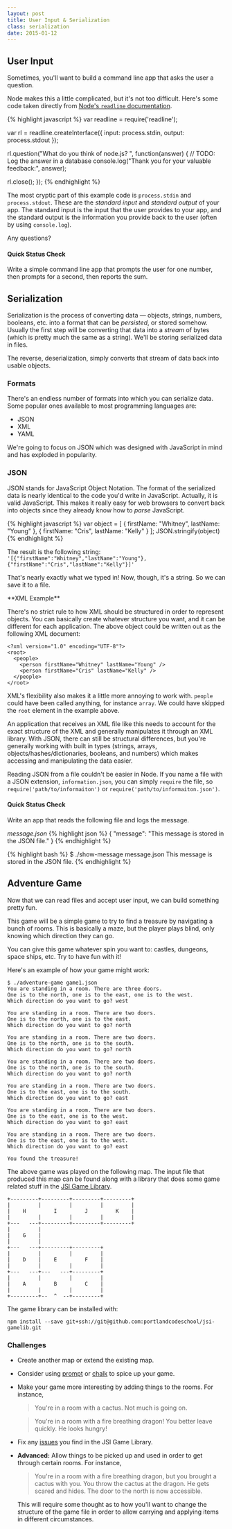 ```yaml
---
layout: post
title: User Input & Serialization
class: serialization
date: 2015-01-12
---
```


## User Input

Sometimes, you'll want to build a command line app that asks the user a
question.

Node makes this a little complicated, but it's not too difficult. Here's some
code taken directly from [Node's `readline` documentation][node-readline].

{% highlight javascript %}
var readline = require('readline');

var rl = readline.createInterface({
  input: process.stdin,
  output: process.stdout
});

rl.question("What do you think of node.js? ", function(answer) {
  // TODO: Log the answer in a database
  console.log("Thank you for your valuable feedback:", answer);

  rl.close();
});
{% endhighlight %}

The most cryptic part of this example code is `process.stdin` and
`process.stdout`. These are the _standard input_ and _standard output_ of your
app. The standard input is the input that the user provides to your app, and
the standard output is the information you provide back to the user (often by
using `console.log`).

Any questions?

#### Quick Status Check

Write a simple command line app that prompts the user for one number,
then prompts for a second, then reports the sum.


## Serialization

Serialization is the process of converting data &mdash; objects, strings,
numbers, booleans, etc. into a format that can be _persisted_, or stored
somehow. Usually the first step will be converting that data into a _stream_ of
bytes (which is pretty much the same as a string). We'll be storing serialized
data in files.

The reverse, deserialization, simply converts that stream of data back into
usable objects.

### Formats

There's an endless number of formats into which you can serialize data. Some
popular ones available to most programming languages are:

* JSON
* XML
* YAML

We're going to focus on JSON which was designed with JavaScript in mind and has
exploded in popularity.

### JSON

JSON stands for JavaScript Object Notation. The format of the serialized data
is nearly identical to the code you'd write in JavaScript. Actually, it is
valid JavaScript. This makes it really easy for web browsers to convert back
into objects since they already know how to _parse_ JavaScript.

{% highlight javascript %}
var object = [
  { firstName: "Whitney", lastName: "Young" },
  { firstName: "Cris", lastName: "Kelly" }
];
JSON.stringify(object)
{% endhighlight %}

The result is the following string:  
`'[{"firstName":"Whitney","lastName":"Young"},{"firstName":"Cris","lastName":"Kelly"}]'`

That's nearly exactly what we typed in! Now, though, it's a string. So we can
save it to a file.

<aside>
**XML Example**

There's no strict rule to how XML should be structured in order to represent
objects. You can basically create whatever structure you want, and it can be
different for each application. The above object could be written out as the
following XML document:

    <?xml version="1.0" encoding="UTF-8"?>
    <root>
      <people>
        <person firstName="Whitney" lastName="Young" />
        <person firstName="Cris" lastName="Kelly" />
      </people>
    </root>

XML's flexibility also makes it a little more annoying to work with. `people`
could have been called anything, for instance `array`. We could have skipped
the `root` element in the example above.

An application that receives an XML file like this needs to account for the
exact structure of the XML and generally manipulates it through an XML
library. With JSON, there can still be structural differences, but you're
generally working with built in types (strings, arrays,
objects/hashes/dictionaries, booleans, and numbers) which makes accessing and
manipulating the data easier.
</aside>

Reading JSON from a file couldn't be easier in Node. If you name a file with
a JSON extension, `information.json`, you can simply `require` the file, so
`require('path/to/informaiton')` or `require('path/to/informaiton.json')`.

#### Quick Status Check

Write an app that reads the following file and logs the message.

_message.json_
{% highlight json %}
{
  "message": "This message is stored in the JSON file."
}
{% endhighlight %}

{% highlight bash %}
$ ./show-message message.json
This message is stored in the JSON file.
{% endhighlight %}

## Adventure Game

Now that we can read files and accept user input, we can build something pretty
fun.

This game will be a simple game to try to find a treasure by navigating a bunch
of rooms. This is basically a maze, but the player plays blind, only knowing
which direction they can go.

You can give this game whatever spin you want to: castles, dungeons, space
ships, etc. Try to have fun with it!

<aside class="objective">
Here's an example of how your game might work:

    $ ./adventure-game game1.json
    You are standing in a room. There are three doors.
    One is to the north, one is to the east, one is to the west.
    Which direction do you want to go? west

    You are standing in a room. There are two doors.
    One is to the north, one is to the east.
    Which direction do you want to go? north

    You are standing in a room. There are two doors.
    One is to the north, one is to the south.
    Which direction do you want to go? north

    You are standing in a room. There are two doors.
    One is to the north, one is to the south.
    Which direction do you want to go? north

    You are standing in a room. There are two doors.
    One is to the east, one is to the south.
    Which direction do you want to go? east

    You are standing in a room. There are two doors.
    One is to the east, one is to the west.
    Which direction do you want to go? east

    You are standing in a room. There are two doors.
    One is to the east, one is to the west.
    Which direction do you want to go? east

    You found the treasure!
</aside>

The above game was played on the following map. The input file that produced
this map can be found along with a library that does some game related stuff in
the [JSI Game Library][github-jsi-game-library].

    +---------+---------+---------+---------+
    |         |         |         |         |
    |    H         I         J         K    |
    |         |         |         |         |
    +---   ---+---------+---------+---------+
    |         |                              
    |    G    |                              
    |         |                              
    +---   ---+---------+---------+          
    |         |         |         |          
    |    D    |    E         F    |          
    |         |         |         |          
    +---   ---+---   ---+---------+          
    |         |         |         |          
    |    A         B         C    |          
    |         |         |         |          
    +---------+--  ^  --+---------+          

The game library can be installed with:

    npm install --save git+ssh://git@github.com:portlandcodeschool/jsi-gamelib.git

### Challenges

- Create another map or extend the existing map.

- Consider using [prompt][prompt] or [chalk][chalk] to spice up your game.

- Make your game more interesting by adding things to the rooms. For instance,

  > You're in a room with a cactus. Not much is going on.

  > You're in a room with a fire breathing dragon! You better leave quickly.
  > He looks hungry!

- Fix any [issues][github-jsi-game-library-issues] you find in the JSI Game
  Library.

- **Advanced:** Allow things to be picked up and used in order to get through
  certain rooms. For instance,

  > You're in a room with a fire breathing dragon, but you brought a cactus
  > with you. You throw the cactus at the dragon. He gets scared and hides.
  > The door to the north is now accessible.

  This will require some thought as to how you'll want to change the structure
  of the game file in order to allow carrying and applying items in different
  circumstances.


[node-readline]: http://nodejs.org/api/readline.html
[github-jsi-game-library]: https://github.com/portlandcodeschool/jsi-gamelib
[github-jsi-game-library-issues]: https://github.com/portlandcodeschool/jsi-gamelib/issues
[prompt]: https://github.com/flatiron/prompt
[chalk]: https://github.com/sindresorhus/chalk
